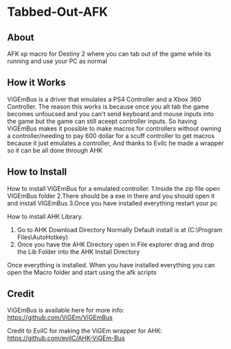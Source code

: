 # Tabbed-Out-AFK

## About
AFK xp macro for Destiny 2 where you can tab out of the game while its running and use your PC as normal

## How it Works
ViGEmBus is a driver that emulates a PS4 Controller and a Xbox 360 Controller.
The reason this works is because once you alt tab the game becomes unfoucsed and you can't send keyboard and mouse inputs into the game but the game can still aceept controller inputs.
So having ViGEmBus makes it possible to make macros for controllers without owning a controller/needing to pay 600 dollar for a scuff controller to get macros because it just emulates a controller, And thanks to Evilc he made a wrapper so it can be all done through AHK

## How to Install

How to install VIGEmBus for a emulated controller.
1.Inside the zip file open VIGEmBus folder
2.There should be a exe in there and you should open it and install VIGEmBus
3.Once you have installed everything restart your pc

How to install AHK Library.
1. Go to AHK Download Directory Normally Default install is at (C:\Program Files\AutoHotkey)
2. Once you have the AHK Directory open in File explorer drag and drop the Lib Folder into the AHK Install Directory

Once everything is installed.
When you have installed everything you can open the Macro folder and start using the afk scripts 

## Credit
ViGEmBus is available here for more info:
https://github.com/ViGEm/ViGEmBus

Credit to EvilC for making the ViGEm wrapper for AHK:
https://github.com/evilC/AHK-ViGEm-Bus
